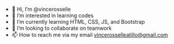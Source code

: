 - 👋 Hi, I’m @vincerosselle
- 👀 I’m interested in learning codes
- 🌱 I’m currently learning HTML, CSS, JS, and Bootstrap
- 💞️ I’m looking to collaborate on teamwork
- 📫 How to reach me via my email vincerosselleatillo@gmail.com

<!---
vincerosselle/vincerosselle is a ✨ special ✨ repository because its `README.md` (this file) appears on your GitHub profile.
You can click the Preview link to take a look at your changes.
--->
